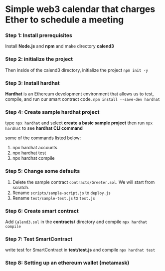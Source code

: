 # Simple web3 calendar that charges Ether to schedule a meeting

### Step 1: Install prerequisites
Install __Node.js__ and __npm__ and make directory __calend3__
### Step 2: initialize the project
Then inside of the calend3 directory, initialize the project ```npm init -y```
### Step 3: Install hardhat
__Hardhat__ is an Ethereum development environment that allows us to test, compile, and run our smart contract code. ```npm install --save-dev hardhat```
### Step 4: Create sample hardhat project
type ```npx hardhat``` and select __create a basic sample project__ then run ```npx hardhat``` to see __hardhat CLI command__

some of the commands listed below:
1. npx hardhat accounts
2. npx hardhat test
3. npx hardhat compile

### Step 5: Change some defaults
1. Delete the sample contract ```contracts/Greeter.sol```. We will start from scratch.
2. Rename ```scripts/sample-script.js``` to ```deploy.js```
3. Rename ```test/sample-test.js``` to ```test.js```
### Step 6: Create smart contract
Add ```Calend3.sol``` in the __contracts/__ directory and compile ```npx hardhat compile```
### Step 7: Test SmartContract
write test for SmartContract in __test/test.js__ and compile ```npx hardhat test```
### Step 8: Setting up an ethereum wallet (metamask)
